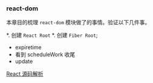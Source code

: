 ### react-dom

本章目的梳理 `react-dom` 模块做了的事情。验证以下几件事。

*. 创建 `React Root`
  *. 创建 `Fiber Root`;
  * expiretime
  * 看到 scheduleWork 收尾
* update

[React 源码解析](https://react.jokcy.me/)